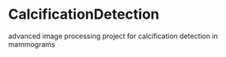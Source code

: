 # CalcificationDetection
advanced image processing project for calcification detection in mammograms

